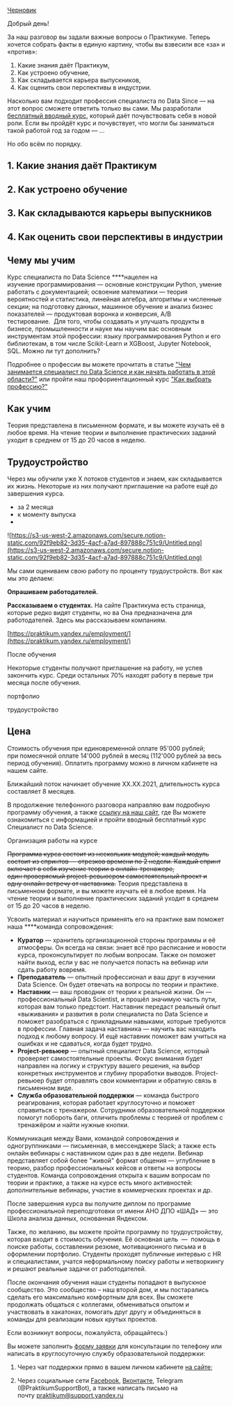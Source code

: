 [Черновик](https://www.notion.so/ae324a4db3ab496bb4a22964bbea5114)

Добрый день!

За наш разговор вы задали важные вопросы о Практикуме. Теперь хочется собрать факты в единую картину, чтобы вы взвесили все «за» и «против»:

1. Какие знания даёт Практикум,
2. Как устроено обучение,
3. Как складывается карьера выпускников,
4. Как оценить свои перспективы в индустрии.

Насколько вам подходит профессия специалиста по Data Sincе — на этот вопрос сможете ответить только вы сами. Мы разработали [бесплатный вводный курс](http://ya.ru), который даёт почувствовать себя в новой роли. Если вы пройдёт курс и почувствует, что могли бы заниматься такой работой год за годом — ...

Но обо всём по порядку.

## 1. Какие знания даёт Практикум

## 2. Как устроено обучение

## 3. Как складываются карьеры выпускников

## 4. Как оценить свои перспективы в индустрии

## Чему мы учим

Курс специалиста по Data Science ****нацелен на изучение программирования — основные конструкции Python, умение работать с документацией; освоение математики — теория вероятностей и статистика, линейная алгебра, алгоритмы и численные секции; на подготовку данных, машинное обучение и анализ бизнес показателей — продуктовая воронка и конверсия, А/В тестирование.  Для того, чтобы создавать и улучшать продукты в бизнесе, промышленности и науке мы научим вас основным инструментам этой профессии: языку программирования Python и его библиотекам, в том числе Scikit-Learn и XGBoost, Jupyter Notebook, SQL. Можно ли тут дополнить?

Подробнее о профессии вы можете прочитать в статье ["Чем занимается специалист по Data Science и как начать работать в этой области?"](https://academy.yandex.ru/posts/chem-zanimaetsya-spetsialist-po-data-science-i-kak-nachat-rabotat-v-etoy-oblasti) или пройти наш профориентационный курс ["Как выбрать профессию?"](https://praktikum.yandex.ru/career-advisor/)

## Как учим

Теория представлена в письменном формате, и вы можете изучать её в любое время. На чтение теории и выполнение практических заданий уходит в среднем от 15 до 20 часов в неделю.

## Трудоустройство

Через мы обучили уже X потоков студентов и знаем, как складывается их жизнь. Некоторые из них получают приглашение на работе ещё до завершения курса. 

- за 2 месяца
- к моменту выпуска
- 

![https://s3-us-west-2.amazonaws.com/secure.notion-static.com/92f9eb82-3d35-4acf-a7ad-897888c751c9/Untitled.png](https://s3-us-west-2.amazonaws.com/secure.notion-static.com/92f9eb82-3d35-4acf-a7ad-897888c751c9/Untitled.png)

 

Мы сами оцениваем свою работу по проценту трудоустройств. Вот как мы это делаем:

**Опрашиваем работодателей.** 

**Рассказываем о студентах.** На сайте Практикума есть страница, которые редко видят студенты, но ва Она предназначена для работодателей. Здесь мы рассказываем компаниям. 

[https://praktikum.yandex.ru/employment/](https://praktikum.yandex.ru/employment/)

После обучения

Некоторые студенты получают приглашение на работу, не успев закончить курс. Среди остальных 70% находят работу в первые три месяца после обучения.  

 

портфолио

трудоустройство

## Цена

Стоимость обучения при единовременной оплате 95'000 рублей; при помесячной оплате 14'000 рублей в месяц (112'000 рублей за весь период обучения). Оплатить программу можно в личном кабинете на нашем сайте.

Ближайший поток начинает обучение ХХ.ХХ.2021, длительность курса составляет 8 месяцев.

В продолжение телефонного разговора направляю вам подробную программу обучения, а также [ссылку на наш сайт](https://praktikum.yandex.ru/data-scientist/), где Вы можете ознакомиться с информацией и пройти вводный бесплатный курс Специалист по Data Science.

Организация работы на курсе

~~Программа курса состоит из нескольких модулей; каждый модуль состоит из спринтов — отрезков времени по 2 недели.  Каждый спринт включает в себя изучение теории в онлайн-тренажере, один проверяемый project-ревьюером самостоятельный проект и одну онлайн встречу от наставника.~~ Теория представлена в письменном формате, и вы можете изучать её в любое время. На чтение теории и выполнение практических заданий уходит в среднем от 15 до 20 часов в неделю.

Усвоить материал и научиться применять его на практике вам поможет наша ****команда сопровождения:

- **Куратор** — хранитель организационной стороны программы и её атмосферы. Он всегда на связи: знает всё про расписание и новости курса, проконсультирует по любым вопросам. Также он поможет найти выход, если у вас не получается попасть на вебинар или сдать работу вовремя.
- **Преподаватель** — опытный профессионал и ваш друг в изучении Data Science. Он будет отвечать на вопросы по теории и практике.
- **Наставник** — ваш проводник от теории к реальной жизни. Он — профессиональный Data Scientist, и прошёл значимую часть пути, которая вам только предстоит. Наставник передаст реальный опыт «выживания» и развития в роли специалиста по Data Science и поможет разобраться с прикладными навыками, которые требуются в профессии. Главная задача наставника — научить вас находить подход к любому вопросу. И ещё наставник поможет вам учиться на ошибках и не сдаваться, когда будет трудно.
- **Project-ревьюер** — опытный специалист Data Science, который проверяет самостоятельные проекты. Фокус внимания будет направлен на логику и структуру вашего решения, на выбор конкретных инструментов и глубину проработки выводов. Project-ревьюер будет отправлять свои комментарии и обратную связь в письменном виде.
- **Служба образовательной поддержки** — команда быстрого реагирования, которая работает круглосуточно и поможет справиться с тренажером. Сотрудники образовательной поддержки помогут побороть баги, отличить проблемы с теорией от проблем с тренажёром и найти нужные кнопки.

Коммуникация между Вами, командой сопровождения и одногруппниками — письменная, в мессенджере Slack; а также есть онлайн вебинары с наставником один раз в две недели. Вебинар представляет собой более "живой" формат общения — углубление в теорию, разбор профессиональных кейсов и ответы на вопросы студентов. Команда сопровождения открыта к вашим вопросам по теории и практике, а также на курсе есть много активностей: дополнительные вебинары, участие в коммерческих проектах и др.

После завершения курса вы получите диплом по программе профессиональной переподготовки от имени АНО ДПО «ШАД» — это Школа анализа данных, основанная Яндексом.

Также, по желанию, вы можете пройти программу по трудоустройству, которая входит в стоимость обучения. Её основная цель  —  помощь в поиске работы, составлении резюме, мотивационного письма и в оформлении портфолио. Студенты проходят публичные интервью с HR и специалистами, учатся неформальному поиску работы и нетворкингу и решают реальные задачи от работодателей.

После окончания обучения наши студенты попадают в выпускное сообщество. Это сообщество – наш второй дом, и мы постарались сделать его максимально комфортным для всех. Вы сможете продолжать общаться с коллегами, обмениваться опытом и участвовать в хакатонах, помогать друг другу и объединяться в команды для реализации новых крутых проектов.

Если возникнут вопросы, пожалуйста, обращайтесь:)

Вы можете заполнить [форму заявки](https://forms.yandex.ru/surveys/10022044.e37b4c9139eb3dd36cb1b0838323415537ff2258/) для консультации по телефону или написать в круглосуточную службу образовательной поддержки:

1. Через чат поддержки прямо в вашем личном кабинете [на сайте](https://praktikum.yandex.ru/data-scientist/);

2. Через социальные сети [Facebook](https://www.facebook.com/yandex.praktikum/), [Вконтакте](https://vk.com/yandex.praktikum), Telegram (@PraktikumSupportBot), а также написать письмо на почту [praktikum@support.yandex.ru](mailto:praktikum@support.yandex.ru)